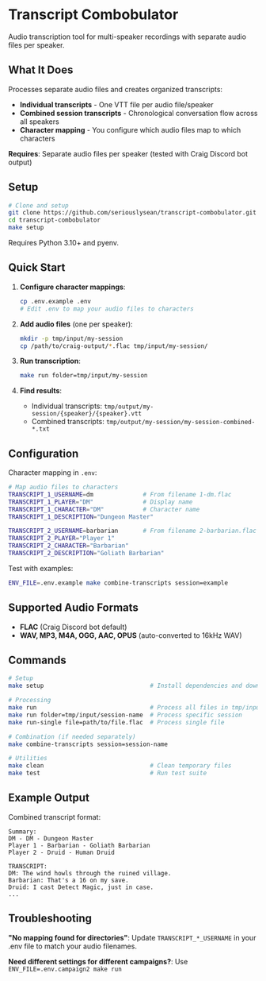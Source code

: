 # Transcript Combobulator

Audio transcription tool for multi-speaker recordings with separate audio files per speaker.

## What It Does

Processes separate audio files and creates organized transcripts:
- **Individual transcripts** - One VTT file per audio file/speaker
- **Combined session transcripts** - Chronological conversation flow across all speakers
- **Character mapping** - You configure which audio files map to which characters

**Requires**: Separate audio files per speaker (tested with Craig Discord bot output)

## Setup

```sh
# Clone and setup
git clone https://github.com/seriouslysean/transcript-combobulator.git
cd transcript-combobulator
make setup
```

Requires Python 3.10+ and pyenv.

## Quick Start

1. **Configure character mappings**:
   ```sh
   cp .env.example .env
   # Edit .env to map your audio files to characters
   ```

2. **Add audio files** (one per speaker):
   ```sh
   mkdir -p tmp/input/my-session
   cp /path/to/craig-output/*.flac tmp/input/my-session/
   ```

3. **Run transcription**:
   ```sh
   make run folder=tmp/input/my-session
   ```

4. **Find results**:
   - Individual transcripts: `tmp/output/my-session/{speaker}/{speaker}.vtt`
   - Combined transcripts: `tmp/output/my-session/my-session-combined-*.txt`

## Configuration

Character mapping in `.env`:
```sh
# Map audio files to characters
TRANSCRIPT_1_USERNAME=dm              # From filename 1-dm.flac
TRANSCRIPT_1_PLAYER="DM"              # Display name  
TRANSCRIPT_1_CHARACTER="DM"           # Character name
TRANSCRIPT_1_DESCRIPTION="Dungeon Master"

TRANSCRIPT_2_USERNAME=barbarian       # From filename 2-barbarian.flac
TRANSCRIPT_2_PLAYER="Player 1"
TRANSCRIPT_2_CHARACTER="Barbarian"
TRANSCRIPT_2_DESCRIPTION="Goliath Barbarian"
```

Test with examples:
```sh
ENV_FILE=.env.example make combine-transcripts session=example
```

## Supported Audio Formats

- **FLAC** (Craig Discord bot default)
- **WAV, MP3, M4A, OGG, AAC, OPUS** (auto-converted to 16kHz WAV)

## Commands

```sh
# Setup
make setup                              # Install dependencies and download Whisper model

# Processing  
make run                                # Process all files in tmp/input/
make run folder=tmp/input/session-name  # Process specific session
make run-single file=path/to/file.flac  # Process single file

# Combination (if needed separately)
make combine-transcripts session=session-name

# Utilities
make clean                              # Clean temporary files
make test                               # Run test suite
```

## Example Output

Combined transcript format:
```
Summary:
DM - DM - Dungeon Master
Player 1 - Barbarian - Goliath Barbarian
Player 2 - Druid - Human Druid

TRANSCRIPT:
DM: The wind howls through the ruined village.
Barbarian: That's a 16 on my save.
Druid: I cast Detect Magic, just in case.
...
```

## Troubleshooting

**"No mapping found for directories"**: Update `TRANSCRIPT_*_USERNAME` in your .env file to match your audio filenames.

**Need different settings for different campaigns?**: Use `ENV_FILE=.env.campaign2 make run`